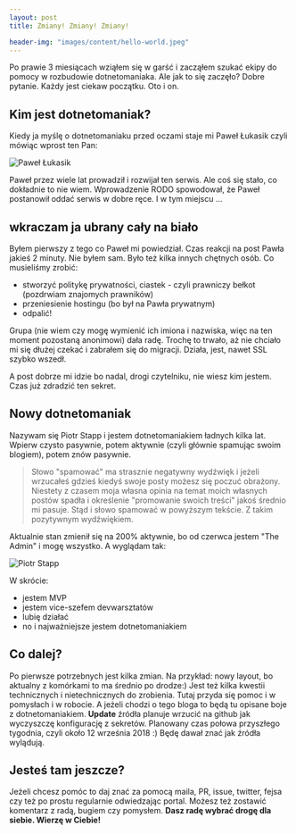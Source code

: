 ```yaml
---
layout: post
title: Zmiany! Zmiany! Zmiany!

header-img: "images/content/hello-world.jpeg"
---
```


Po prawie 3 miesiącach wziąłem się w garść i zacząłem szukać ekipy do pomocy w rozbudowie dotnetomaniaka. Ale jak to się zaczęło? Dobre pytanie. Każdy jest ciekaw początku. Oto i on.

## Kim jest dotnetomaniak?
Kiedy ja myślę o dotnetomaniaku przed oczami staje mi Paweł Łukasik czyli mówiąc wprost ten Pan:
 
![Paweł Łukasik](https://s.gravatar.com/avatar/03bac5300a495cfc72422a34535c08ea?s=400)

Paweł przez wiele lat prowadził i rozwijał ten serwis. Ale coś się stało, co dokładnie to nie wiem. Wprowadzenie RODO spowodował, że Paweł postanowił oddać serwis w dobre ręce. I w tym miejscu ...

## wkraczam ja ubrany cały na biało
Byłem pierwszy z tego co Paweł mi powiedział. Czas reakcji na post Pawła jakieś 2 minuty. 
Nie byłem sam. Było też kilka innych chętnych osób. Co musieliśmy zrobić:
- stworzyć politykę prywatności, ciastek - czyli prawniczy bełkot (pozdrwiam znajomych prawników)
- przeniesienie hostingu (bo był na Pawła prywatnym)
- odpalić!

Grupa (nie wiem czy mogę wymienić ich imiona i nazwiska, więc na ten moment pozostaną anonimowi) dała radę. Trochę to trwało, aż nie chciało mi się dłużej czekać i zabrałem się do migracji. Działa, jest, nawet SSL szybko wszedł.

A post dobrze mi idzie bo nadal, drogi czytelniku, nie wiesz kim jestem. Czas już zdradzić ten sekret.

## Nowy dotnetomaniak
Nazywam się Piotr Stapp i jestem dotnetomaniakiem ładnych kilka lat. Wpierw czysto pasywnie, potem aktywnie (czyli głównie spamując swoim blogiem), potem znów pasywnie. 

> Słowo "spamować" ma strasznie negatywny wydźwięk i jeżeli wrzucałeś gdzieś kiedyś swoje posty możesz się poczuć obrażony. Niestety z czasem moja własna opinia na temat moich własnych postów spadła i określenie "promowanie swoich treści" jakoś średnio mi pasuje. Stąd i słowo spamować w powyższym tekście. Z takim pozytywnym wydźwiękiem.

Aktualnie stan zmienił się na 200% aktywnie, bo od czerwca jestem "The Admin" i mogę wszystko. A wyglądam tak:
 
![Piotr Stapp](https://s.gravatar.com/avatar/59a1847a5ddbc44183bd874638aac38f?s=400)

W skrócie:
- jestem MVP
- jestem vice-szefem devwarsztatów
- lubię działać
- no i najważniejsze jestem dotnetomaniakiem

## Co dalej?
Po pierwsze potrzebnych jest kilka zmian. Na przykład: nowy layout, bo aktualny z komórkami to ma średnio po drodze:)
Jest też kilka kwestii technicznych i nietechnicznych do zrobienia. Tutaj przyda się pomoc i w pomysłach i w robocie.
A jeżeli chodzi o tego bloga to będą tu opisane boje z dotnetomaniakiem. 
**Update** źródła planuje wrzucić na github jak wyczyszczę konfigurację z sekretów. Planowany czas połowa przyszłego tygodnia, czyli około 12 września 2018 :) Będę dawał znać jak źródła wylądują.

## Jesteś tam jeszcze?
Jeżeli chcesz pomóc to daj znać za pomocą maila, PR, issue, twitter, fejsa czy też po prostu regularnie odwiedzając portal. Możesz też zostawić komentarz z radą, bugiem czy pomysłem.
**Dasz radę wybrać drogę dla siebie. Wierzę w Ciebie!**
